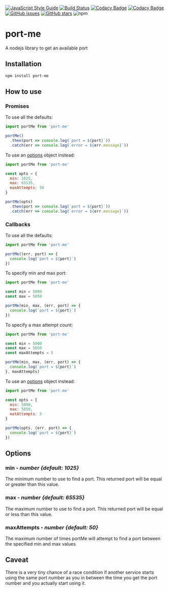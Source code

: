 [![JavaScript Style Guide](https://img.shields.io/badge/code_style-standard-brightgreen.svg)](https://standardjs.com)
[![Build Status](https://travis-ci.org/gavinvangent/port-me.svg?branch=master)](https://travis-ci.org/gavinvangent/port-me)
[![Codacy Badge](https://api.codacy.com/project/badge/Grade/1fc5f6e4b75c4e858abc8b3594afc750)](https://app.codacy.com/app/gavinvangent/port-me?utm_source=github.com&utm_medium=referral&utm_content=gavinvangent/port-me&utm_campaign=Badge_Grade_Dashboard)
[![Codacy Badge](https://api.codacy.com/project/badge/Coverage/1fc5f6e4b75c4e858abc8b3594afc750)](https://www.codacy.com/app/gavinvangent/port-me?utm_source=github.com&utm_medium=referral&utm_content=gavinvangent/port-me&utm_campaign=Badge_Coverage)
[![GitHub issues](https://img.shields.io/github/issues/gavinvangent/port-me.svg)](https://github.com/gavinvangent/port-me/issues)
[![GitHub stars](https://img.shields.io/github/stars/gavinvangent/port-me.svg)](https://github.com/gavinvangent/port-me/stargazers)
![npm](https://img.shields.io/npm/dw/port-me.svg)


# port-me
A nodejs library to get an available port

## Installation

```sh
npm install port-me
```

## How to use

### Promises

To use all the defaults:
```js
import portMe from 'port-me'

portMe()
  .then(port => console.log(`port = ${port}`))
  .catch(err => console.log(`error = ${err.message}`))
```

To use an [options](#options) object instead:
```js
import portMe from 'port-me'

const opts = {
  min: 1025,
  max: 65535,
  maxAttempts: 50
}

portMe(opts)
  .then(port => console.log(`port = ${port}`))
  .catch(err => console.log(`error = ${err.message}`))
```

### Callbacks

To use all the defaults:
```js
import portMe from 'port-me'

portMe((err, port) => {
  console.log(`port = ${port}`)
})
```

To specify min and max port:
```js
import portMe from 'port-me'

const min = 5000
const max = 5050

portMe(min, max, (err, port) => {
  console.log(`port = ${port}`)
})
```

To specify a max attempt count:
```js
import portMe from 'port-me'

const min = 5000
const max = 5050
const maxAttempts = 5

portMe(min, max, (err, port) => {
  console.log(`port = ${port}`)
}, maxAttempts)
```

To use an [options](#options) object instead:
```js
import portMe from 'port-me'

const opts = {
  min: 5000,
  max: 5050,
  matAttempts: 5
}

portMe(opts, (err, port) => {
  console.log(`port = ${port}`)
})
```

## Options
### min - *number {default: 1025}*

The minimum number to use to find a port. This returned port will be equal or greater than this value.

### max - *number {default: 65535}*

The maximum number to use to find a port. This returned port will be equal or less than this value.

### maxAttempts - *number {default: 50}*

The maximum number of times portMe will attempt to find a port between the specified min and max values

## Caveat
There is a very tiny chance of a race condition if another service starts using the same port number as you in between the time you get the port number and you actually start using it.
